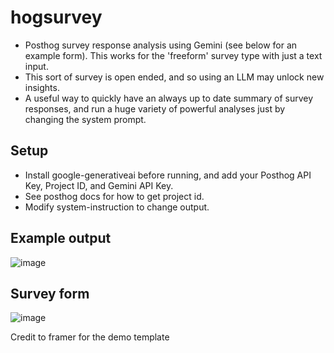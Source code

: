 # hogsurvey
- Posthog survey response analysis using Gemini (see below for an example form). This works for the 'freeform' survey type with just a text input.
- This sort of survey is open ended, and so using an LLM may unlock new insights.
- A useful way to quickly have an always up to date summary of survey responses, and run a huge variety of powerful analyses just by changing the system prompt.

## Setup
- Install google-generativeai before running, and add your Posthog API Key, Project ID, and Gemini API Key.
- See posthog docs for how to get project id.
- Modify system-instruction to change output.

## Example output
![image](https://github.com/mdave0/hogsurvey/assets/29395487/633cf4ba-f70c-45e8-9a17-e69007e50a7f)

## Survey form
![image](https://github.com/mdave0/hogsurvey/assets/29395487/cf8deae3-6ba2-4dc0-85b2-318dffe5da26)

Credit to framer for the demo template

